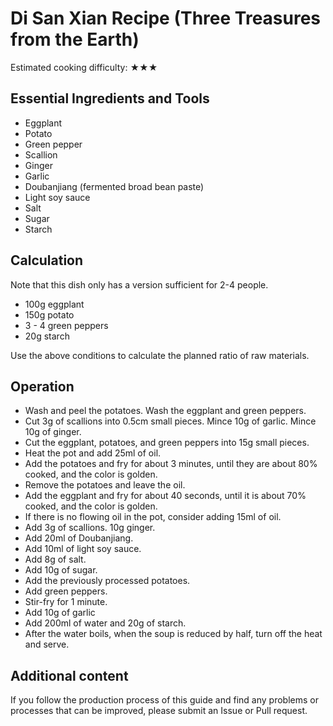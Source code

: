 # Di San Xian Recipe (Three Treasures from the Earth)

Estimated cooking difficulty: ★★★

## Essential Ingredients and Tools

- Eggplant
- Potato
- Green pepper
- Scallion
- Ginger
- Garlic
- Doubanjiang (fermented broad bean paste)
- Light soy sauce
- Salt
- Sugar
- Starch

## Calculation

Note that this dish only has a version sufficient for 2-4 people.

- 100g eggplant
- 150g potato
- 3 - 4 green peppers
- 20g starch

Use the above conditions to calculate the planned ratio of raw materials.

## Operation

- Wash and peel the potatoes. Wash the eggplant and green peppers.
- Cut 3g of scallions into 0.5cm small pieces. Mince 10g of garlic. Mince 10g of ginger.
- Cut the eggplant, potatoes, and green peppers into 15g small pieces.
- Heat the pot and add 25ml of oil.
- Add the potatoes and fry for about 3 minutes, until they are about 80% cooked, and the color is golden.
- Remove the potatoes and leave the oil.
- Add the eggplant and fry for about 40 seconds, until it is about 70% cooked, and the color is golden.
- If there is no flowing oil in the pot, consider adding 15ml of oil.
- Add 3g of scallions. 10g ginger.
- Add 20ml of Doubanjiang.
- Add 10ml of light soy sauce.
- Add 8g of salt.
- Add 10g of sugar.
- Add the previously processed potatoes.
- Add green peppers.
- Stir-fry for 1 minute.
- Add 10g of garlic
- Add 200ml of water and 20g of starch.
- After the water boils, when the soup is reduced by half, turn off the heat and serve.

## Additional content

If you follow the production process of this guide and find any problems or processes that can be improved, please submit an Issue or Pull request.
